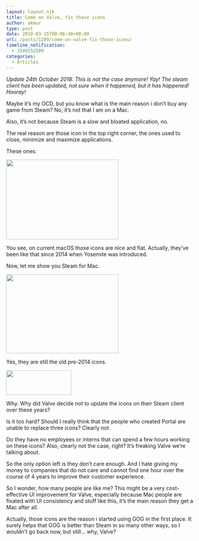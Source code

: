 ```yaml
---
layout: layout.njk
title: Come on Valve, fix those icons
author: akmur
type: post
date: 2018-03-15T00:06:40+00:00
url: /posts/1209/come-on-valve-fix-those-icons/
timeline_notification:
  - 1549152509
categories:
  - Articles
---
```


_Update 24th October 2018: This is not the case anymore! Yay! The steam client has been updated, not sure when it happened, but it has happened! Hooray!_

Maybe it&#8217;s my OCD, but you know what is the main reason i don&#8217;t buy any game from Steam? No, it&#8217;s not that I am on a Mac.

Also, it&#8217;s not because Steam is a slow and bloated application, no.

The real reason are those icon in the top right corner, the ones used to close, minimize and maximize applications.

These ones:

[<img class="alignnone size-medium wp-image-1210" src="https://muraro.xyz/wp/wp-content/uploads/2019/02/jtzlwae.png?w=300" alt="" width="300" height="213" srcset="https://vccw.test/wp-content/uploads/2019/02/jtzlwae.png 768w, https://vccw.test/wp-content/uploads/2019/02/jtzlwae-300x213.png 300w" sizes="(max-width: 300px) 100vw, 300px" />][1]

You see, on current macOS those icons are nice and flat. Actually, they’ve been like that since 2014 when Yosemite was introduced.

Now, let me show you Steam for Mac.

[<img class="alignnone size-medium wp-image-1211" src="https://muraro.xyz/wp/wp-content/uploads/2019/02/ytu0e05.png?w=300" alt="" width="300" height="211" srcset="https://vccw.test/wp-content/uploads/2019/02/ytu0e05.png 800w, https://vccw.test/wp-content/uploads/2019/02/ytu0e05-300x211.png 300w, https://vccw.test/wp-content/uploads/2019/02/ytu0e05-768x540.png 768w" sizes="(max-width: 300px) 100vw, 300px" />][2]

Yes, they are still the old pre-2014 icons.

[<img class="alignnone size-full wp-image-1212" src="https://muraro.xyz/wp/wp-content/uploads/2019/02/crtmgle.png" alt="" width="174" height="66" />][3]

Why. Why did Valve decide not to update the icons on their Steam client over these years?

Is it too hard? Should I really think that the people who created Portal are unable to replace three icons? Clearly not.

Do they have no employees or interns that can spend a few hours working on these icons? Also, clearly not the case, right? It’s freaking Valve we&#8217;re talking about.

So the only option left is they don&#8217;t care enough. And I hate giving my money to companies that do not care and cannot find one hour over the course of 4 years to improve their customer experience.

So I wonder, how many people are like me? This might be a very cost-effective UI improvement for Valve, especially because Mac people are fixated with UI consistency and stuff like this, it’s the main reason they get a Mac after all.

Actually, those icons are the reason i started using GOG in the first place. It surely helps that GOG is better than Steam in so many other ways, so I wouldn&#8217;t go back now, but still&#8230; why, Valve?

[1]: https://muraro.xyz/wp/wp-content/uploads/2019/02/jtzlwae.png
[2]: https://muraro.xyz/wp/wp-content/uploads/2019/02/ytu0e05.png
[3]: https://muraro.xyz/wp/wp-content/uploads/2019/02/crtmgle.png
